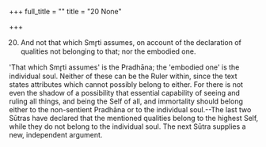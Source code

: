 +++
full_title = ""
title = "20 None"

+++


20. And not that which Smr̥ti assumes, on account of the declaration of qualities not belonging to that; nor the embodied one.

'That which Smr̥ti assumes' is the Pradhāna; the 'embodied one' is the individual soul. Neither of these can be the Ruler within, since the text states attributes which cannot possibly belong to either. For there is not even the shadow of a possibility that essential capability of seeing and ruling all things, and being the Self of all, and immortality should belong either to the non-sentient Pradhāna or to the individual soul.--The last two Sūtras have declared that the mentioned qualities belong to the highest Self, while they do not belong to the individual soul. The next Sūtra supplies a new, independent argument.

